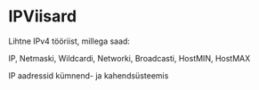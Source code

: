 # IPViisard
Lihtne IPv4 tööriist, millega saad:

IP,
Netmaski,
Wildcardi,
Networki,
Broadcasti,
HostMIN,
HostMAX

IP aadressid kümnend- ja kahendsüsteemis
